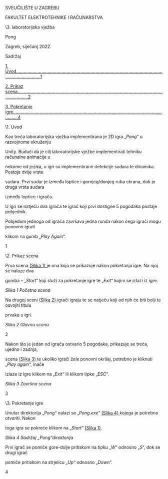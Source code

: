 ﻿

SVEUČILIŠTE U ZAGREBU

FAKULTET ELEKTROTEHNIKE I RAČUNARSTVA

\3. laboratorijska vježba

Pong

Zagreb, siječanj 2022.





Sadržaj

[1.](#br3)[ ](#br3)[Uvod................................................................................................................................................1](#br3)

[2.](#br4)[ ](#br4)[Prikaz](#br4)[ ](#br4)[scena.....................................................................................................................................2](#br4)

[3.](#br6)[ ](#br6)[Pokretanje](#br6)[ ](#br6)[igre................................................................................................................................4](#br6)





\1. Uvod

Kao treća laboratorijska vježba implementirana je 2D igra „*Pong*“ u razvojnome okruženju

Unity. Budući da je cilj laboratorijske vježbe implementirati tehniku računalne animacije u

nekome od jezika, u igri su implementirane detekcije sudara te dinamika. Postoje dvije vrste

sudara. Prvi sudar je između loptice i gornjeg/donjeg ruba ekrana, dok je druga vrsta sudara

između loptice i igrača.

U igri se natječu dva igrača te igrač koji prvi dostigne 5 pogodaka postaje pobjednik.

Pobjedom jednoga od igrača završava jedna runda nakon čega igrači mogu ponovno igrati

klikom na gumb „*Play Again*“.

1





\2. Prikaz scena

Prva scena [(Slika](#br4)[ ](#br4)[1)](#br4)[ ](#br4)je ona koja se prikazuje nakon pokretanja igre. Na njoj se nalaze dva

gumba – „*Start*“ koji služi za pokretanje igre te „*Exit*“ kojim se izlazi iz igre.

*Slika 1 Početna scena*

Na drugoj sceni [(Slika](#br4)[ ](#br4)[2)](#br4)[ ](#br4)igrači igraju te se natječu koji od njih će biti bolji te osvojiti titulu

prvaka u igri.

*Slika 2 Glavna scena*

2





Nakon što je jedan od igrača ostvario 5 pogodaka, prikazuje se treća, ujedno i zadnja,

scena [(Slika](#br5)[ ](#br5)[3](#br5)[)](#br5)[ ](#br5)te ukoliko igrači žele ponovni okršaj, potrebno je kliknuti „*Play again*“, inače

izlaze iz igre klikom na „*Exit*“ ili klikom tipke „*ESC*“.

*Slika 3 Završna scena*

3





\3. Pokretanje igre

Unutar direktorija „*Pong*“ nalazi se „*Pong.exe*“ [(Slika](#br6)[ ](#br6)[4)](#br6)[ ](#br6)kojega je potrebno otvoriti. Nakon

toga igra se pokreće klikom na „*Start*“ [(Slika](#br4)[ ](#br4)[1)](#br4).

*Slika 4 Sadržaj „Pong“direktorija*

Prvi igrač se pomiče gore-dolje pritiskom na tipku „*W*“ odnosno „*S*“, dok se drugi igrač

pomiče pritiskom na strjelicu „*Up*“ odnosno „*Down*“.

4

